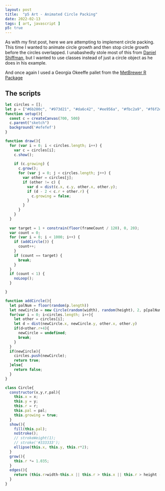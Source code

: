 ```yaml
---
layout: post
title:  "p5 Art - Animated Circle Packing"
date: 2022-02-13
tags: [ art, javascript ]
p5: true
---
```


As with my first post, here we are attempting to implement circle packing.  This time I wanted to animate circle growth and then stop circle growth before the circles overlapped.  I unabashedly stole most of this from [Daniel Shiffman](https://editor.p5js.org/cah689/sketches/B1kCFI36b), but I wanted to use classes instead of just a circle object as he does in his example.  

And once again I used a Georgia Okeeffe pallet from the [MetBrewer R Package](https://github.com/BlakeRMills/MetBrewer)

<figure id="sketch"></figure>

<script>
let circles = [];
let p = ["#6b200c", "#973d21", "#da6c42", "#ee956a", "#fbc2a9", "#f6f2ee", "#bad6f9", "#7db0ea", "#447fdd", "#225bb2", "#133e7e"];
function setup(){
  const c = createCanvas(700, 500)
  c.parent("sketch")
  background('#efefef')
}

function draw(){
  for (var i = 0; i < circles.length; i++) {
    var c = circles[i];
    c.show();
  
    if (c.growing) {
      c.grow();
      for (var j = 0; j < circles.length; j++) {
        var other = circles[j];
        if (other != c) {
          var d = dist(c.x, c.y, other.x, other.y);
          if (d - 2 < c.r + other.r) {
            c.growing = false;
          }
        }
      }
    }
  }
  
  var target = 1 + constrain(floor(frameCount / 120), 0, 20);
  var count = 0;
  for (var i = 0; i < 1000; i++) {
    if (addCircle()) {
      count++;
    }
    if (count == target) {
      break;
    }
  }
  if (count < 1) {
    noLoop();
  }

}

function addCircle(){
  let palNum = floor(random(p.length))
  let newCircle = new Circle(random(width), random(height), 2, p[palNum]);
  for(var i = 0; i<circles.length; i++){
    let other = circles[i];
    let d = dist(newCircle.x, newCircle.y, other.x, other.y)
    if(d<other.r+4){
      newCircle = undefined;
      break;
    }
  }
  if(newCircle){
    circles.push(newCircle);
    return true;
  }else{
    return false;
  }
}

class Circle{
  constructor(x,y,r,pal){
    this.x = x;
    this.y = y;
    this.r = r;
    this.pal = pal;
    this.growing = true;
  }
  show(){
    fill(this.pal);
    noStroke();
    // strokeWeight(1);
    // stroke('#333333');
    ellipse(this.x, this.y, this.r*2);
  }
  grow(){
    this.r *= 1.035;
  }
  edges(){
    return (this.r>width-this.x || this.r > this.x || this.r > height - this.y || this.r > this.y)
  }
}
</script>

## The scripts
```js
let circles = [];
let p = ["#6b200c", "#973d21", "#da6c42", "#ee956a", "#fbc2a9", "#f6f2ee", "#bad6f9", "#7db0ea", "#447fdd", "#225bb2", "#133e7e"];
function setup(){
  const c = createCanvas(700, 500)
  c.parent("sketch")
  background('#efefef')
}

function draw(){
  for (var i = 0; i < circles.length; i++) {
    var c = circles[i];
    c.show();
  
    if (c.growing) {
      c.grow();
      for (var j = 0; j < circles.length; j++) {
        var other = circles[j];
        if (other != c) {
          var d = dist(c.x, c.y, other.x, other.y);
          if (d - 2 < c.r + other.r) {
            c.growing = false;
          }
        }
      }
    }
  }
  
  var target = 1 + constrain(floor(frameCount / 120), 0, 20);
  var count = 0;
  for (var i = 0; i < 1000; i++) {
    if (addCircle()) {
      count++;
    }
    if (count == target) {
      break;
    }
  }
  if (count < 1) {
    noLoop();
  }

}

function addCircle(){
  let palNum = floor(random(p.length))
  let newCircle = new Circle(random(width), random(height), 2, p[palNum]);
  for(var i = 0; i<circles.length; i++){
    let other = circles[i];
    let d = dist(newCircle.x, newCircle.y, other.x, other.y)
    if(d<other.r+4){
      newCircle = undefined;
      break;
    }
  }
  if(newCircle){
    circles.push(newCircle);
    return true;
  }else{
    return false;
  }
}

class Circle{
  constructor(x,y,r,pal){
    this.x = x;
    this.y = y;
    this.r = r;
    this.pal = pal;
    this.growing = true;
  }
  show(){
    fill(this.pal);
    noStroke();
    // strokeWeight(1);
    // stroke('#333333');
    ellipse(this.x, this.y, this.r*2);
  }
  grow(){
    this.r *= 1.035;
  }
  edges(){
    return (this.r>width-this.x || this.r > this.x || this.r > height - this.y || this.r > this.y)
  }
}
```
